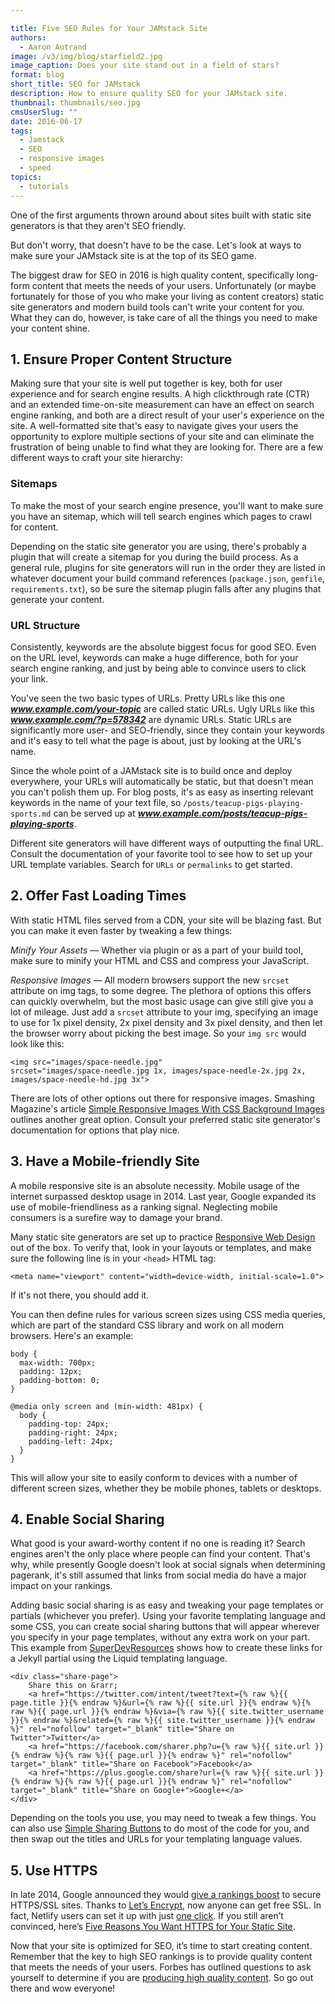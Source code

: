 ```yaml
---

title: Five SEO Rules for Your JAMstack Site
authors:
  - Aaron Autrand
image: /v3/img/blog/starfield2.jpg
image_caption: Does your site stand out in a field of stars?
format: blog
short_title: SEO for JAMstack
description: How to ensure quality SEO for your JAMstack site.
thumbnail: thumbnails/seo.jpg
cmsUserSlug: ""
date: 2016-06-17
tags:
  - Jamstack
  - SEO
  - responsive images
  - speed
topics:
  - tutorials
---
```


One of the first arguments thrown around about sites built with static site generators is that they aren't SEO friendly.

But don't worry, that doesn't have to be the case. Let's look at ways to make sure your JAMstack site is at the top of its SEO game.

<!-- excerpt -->

The biggest draw for SEO in 2016 is high quality content, specifically long-form content that meets the needs of your users. Unfortunately (or maybe fortunately for those of you who make your living as content creators) static site generators and modern build tools can't write your content for you. What they can do, however, is take care of all the things you need to make your content shine.

## 1. Ensure Proper Content Structure

Making sure that your site is well put together is key, both for user experience and for search engine results. A high clickthrough rate (CTR) and an extended time-on-site measurement can have an effect on search engine ranking, and both are a direct result of your user's experience on the site. A well-formatted site that's easy to navigate gives your users the opportunity to explore multiple sections of your site and can eliminate the frustration of being unable to find what they are looking for. There are a few different ways to craft your site hierarchy:

### Sitemaps

To make the most of your search engine presence, you'll want to make sure you have an sitemap, which will tell search engines which pages to crawl for content.

Depending on the static site generator you are using, there's probably a plugin that will create a sitemap for you during the build process. As a general rule, plugins for site generators will run in the order they are listed in whatever document your build command references (`package.json`, `gemfile`, `requirements.txt`), so be sure the sitemap plugin falls after any plugins that generate your content.

### URL Structure

Consistently, keywords are the absolute biggest focus for good SEO. Even on the URL level, keywords can make a huge difference, both for your search engine ranking, and just by being able to convince users to click your link.

You've seen the two basic types of URLs. Pretty URLs like this one **_www.example.com/your-topic_** are called static URLs. Ugly URLs like this **_www.example.com/?p=578342_** are dynamic URLs. Static URLs are significantly more user- and SEO-friendly, since they contain your keywords and it's easy to tell what the page is about, just by looking at the URL's name.

Since the whole point of a JAMstack site is to build once and deploy everywhere, your URLs will automatically be static, but that doesn't mean you can't polish them up. For blog posts, it's as easy as inserting relevant keywords in the name of your text file, so `/posts/teacup-pigs-playing-sports.md` can be served up at **_www.example.com/posts/teacup-pigs-playing-sports_**.

Different site generators will have different ways of outputting the final URL. Consult the documentation of your favorite tool to see how to set up your URL template variables. Search for `URLs` or `permalinks` to get started.

## 2. Offer Fast Loading Times

With static HTML files served from a CDN, your site will be blazing fast. But you can make it even faster by tweaking a few things:

*Minify Your Assets* — Whether via plugin or as a part of your build tool, make sure to minify your HTML and CSS and compress your JavaScript.

*Responsive Images* — All modern browsers support the new `srcset` attribute on img tags, to some degree. The plethora of options this offers can quickly overwhelm, but the most basic usage can give still give you a lot of mileage. Just add a `srcset` attribute to your img, specifying an image to use for 1x pixel density, 2x pixel density and 3x pixel density, and then let the browser worry about picking the best image. So your `img src` would look like this:

```
<img src="images/space-needle.jpg"
srcset="images/space-needle.jpg 1x, images/space-needle-2x.jpg 2x,
images/space-needle-hd.jpg 3x">
```

There are lots of other options out there for responsive images. Smashing Magazine's article [Simple Responsive Images With CSS Background Images](https://www.smashingmagazine.com/2013/07/simple-responsive-images-with-css-background-images/) outlines another great option. Consult your preferred static site generator's documentation for options that play nice.


## 3. Have a Mobile-friendly Site

A mobile responsive site is an absolute necessity. Mobile usage of the internet surpassed desktop usage in 2014. Last year, Google expanded its use of mobile-friendliness as a ranking signal. Neglecting mobile consumers is a surefire way to damage your brand.

Many static site generators are set up to practice [Responsive Web Design](http://en.wikipedia.org/wiki/Responsive_web_design) out of the box. To verify that, look in your layouts or templates, and make sure the following line is in your `<head>` HTML tag:

```
<meta name="viewport" content="width=device-width, initial-scale=1.0">
```

If it's not there, you should add it.

You can then define rules for various screen sizes using CSS media queries, which are part of the standard CSS library and work on all modern browsers. Here's an example:

```
body {
  max-width: 700px;
  padding: 12px;
  padding-bottom: 0;
}

@media only screen and (min-width: 481px) {
  body {
    padding-top: 24px;
    padding-right: 24px;
    padding-left: 24px;
  }
}
```

This will allow your site to easily conform to devices with a number of different screen sizes, whether they be mobile phones, tablets or desktops.

## 4. Enable Social Sharing

What good is your award-worthy content if no one is reading it? Search engines aren't the only place where people can find your content. That's why, while presently Google doesn't look at social signals when determining pagerank, it's still assumed that links from social media do have a major impact on your rankings.

Adding basic social sharing is as easy and tweaking your page templates or partials (whichever you prefer). Using your favorite templating language and some CSS, you can create social sharing buttons that will appear wherever you specify in your page templates, without any extra work on your part. This example from [SuperDevResources](https://superdevresources.com/share-buttons-jekyll/) shows how to create these links for a Jekyll partial using the Liquid templating language.

```
<div class="share-page">
    Share this on &rarr;
    <a href="https://twitter.com/intent/tweet?text={% raw %}{{ page.title }}{% endraw %}&url={% raw %}{{ site.url }}{% endraw %}{% raw %}{{ page.url }}{% endraw %}&via={% raw %}{{ site.twitter_username }}{% endraw %}&related={% raw %}{{ site.twitter_username }}{% endraw %}" rel="nofollow" target="_blank" title="Share on Twitter">Twitter</a>
    <a href="https://facebook.com/sharer.php?u={% raw %}{{ site.url }}{% endraw %}{% raw %}{{ page.url }}{% endraw %}" rel="nofollow" target="_blank" title="Share on Facebook">Facebook</a>
    <a href="https://plus.google.com/share?url={% raw %}{{ site.url }}{% endraw %}{% raw %}{{ page.url }}{% endraw %}" rel="nofollow" target="_blank" title="Share on Google+">Google+</a>
</div>
```

Depending on the tools you use, you may need to tweak a few things. You can also use [Simple Sharing Buttons](https://simplesharingbuttons.com/) to do most of the code for you, and then swap out the titles and URLs for your templating language values.

## 5. Use HTTPS

In late 2014, Google announced they would [give a rankings boost](https://webmasters.googleblog.com/2014/08/https-as-ranking-signal.html) to secure HTTPS/SSL sites. Thanks to [Let’s Encrypt](https://letsencrypt.org/), now anyone can get free SSL. In fact, Netlify users can set it up with just [one click](https://www.youtube.com/watch?v=k-9T0FYd-QU). If you still aren’t convinced, here’s [Five Reasons You Want HTTPS for Your Static Site](https://www.netlify.com/blog/2014/10/03/five-reasons-you-want-https-for-your-static-site).

Now that your site is optimized for SEO, it’s time to start creating content. Remember that the key to high SEO rankings is to provide quality content that meets the needs of your users. Forbes has outlined questions to ask yourself to determine if you are [producing high quality content](http://www.forbes.com/sites/jaysondemers/2014/08/25/the-12-essential-elements-of-high-quality-content/#73c93ae13323). So go out there and wow everyone!

